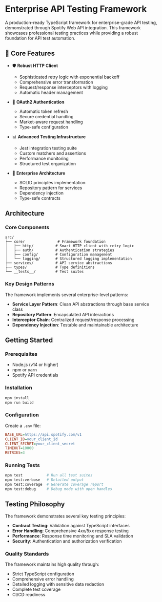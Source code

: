 ﻿# Enterprise API Testing Framework

A production-ready TypeScript framework for enterprise-grade API testing, demonstrated through Spotify Web API integration. This framework showcases professional testing practices while providing a robust foundation for API test automation.

## 🎯 Core Features

- 🛡 **Robust HTTP Client**
  - Sophisticated retry logic with exponential backoff
  - Comprehensive error transformation
  - Request/response interceptors with logging
  - Automatic header management

- 🔐 **OAuth2 Authentication**
  - Automatic token refresh
  - Secure credential handling
  - Market-aware request handling
  - Type-safe configuration

- 📊 **Advanced Testing Infrastructure**
  - Jest integration testing suite
  - Custom matchers and assertions
  - Performance monitoring
  - Structured test organization

- 🧩 **Enterprise Architecture**
  - SOLID principles implementation
  - Repository pattern for services
  - Dependency injection
  - Type-safe contracts

## Architecture

### Core Components
```
src/
├── core/               # Framework foundation
│   ├── http/          # Smart HTTP client with retry logic
│   ├── auth/          # Authentication strategies
│   ├── config/        # Configuration management
│   └── logging/       # Structured logging implementation
├── services/          # API service abstractions
├── types/             # Type definitions
└── __tests__/         # Test suites
```

### Key Design Patterns

The framework implements several enterprise-level patterns:

- **Service Layer Pattern**: Clean API abstractions through base service class
- **Repository Pattern**: Encapsulated API interactions
- **Interceptor Chain**: Centralized request/response processing
- **Dependency Injection**: Testable and maintainable architecture

## Getting Started

### Prerequisites
- Node.js (v14 or higher)
- npm or yarn
- Spotify API credentials

### Installation

```bash
npm install
npm run build
```

### Configuration

Create a `.env` file:
```ini
BASE_URL=https://api.spotify.com/v1
CLIENT_ID=your_client_id
CLIENT_SECRET=your_client_secret
TIMEOUT=10000
RETRIES=3
```

### Running Tests

```bash
npm test           # Run all test suites
npm test:verbose   # Detailed output
npm test:coverage  # Generate coverage report
npm test:debug     # Debug mode with open handles
```

## Testing Philosophy

The framework demonstrates several key testing principles:

- **Contract Testing**: Validation against TypeScript interfaces
- **Error Handling**: Comprehensive 4xx/5xx response testing
- **Performance**: Response time monitoring and SLA validation
- **Security**: Authentication and authorization verification

### Quality Standards

The framework maintains high quality through:

- Strict TypeScript configuration
- Comprehensive error handling
- Detailed logging with sensitive data redaction
- Complete test coverage
- CI/CD readiness